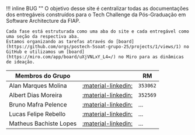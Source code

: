 !!! inline BUG ""
    O objetivo desse site é centralizar todas as documentações dos entregáveis construídos para o Tech Challenge da Pós-Graduação em Software Architecture da FIAP. 
    
    Cada fase está estruturada como uma aba do site e cada entregável como uma seção da respectiva aba.
    Estamos organizando as tarefas através do [board](https://github.com/orgs/postech-5soat-grupo-25/projects/1/views/1) no GitHub e utilizamos um [board](https://miro.com/app/board/uXjVNLxY_L4=/) no Miro para as dinâmicas de ideação.

| Membros do Grupo       |                                                                             | RM       |
| ---------------------- | --------------------------------------------------------------------------- | -------- |
| Alan Marques Molina    | [:material-linkedin:](https://www.linkedin.com/in/alanmmolina/)             | `353062` |
| Albert Dias Moreira    | [:material-linkedin:](https://www.linkedin.com/in/albert-moreira-62b9272b/) | `352569` |
| Bruno Mafra Pelence    | [:material-linkedin:](https://www.linkedin.com/in/bruno-mafra-pelence/)     | ...      |
| Lucas Felipe Rebello   | [:material-linkedin:](https://www.linkedin.com/in/lucas-rebello-b01849112/) | ...      |
| Matheus Bachiste Lopes | [:material-linkedin:](https://www.linkedin.com/in/matheus-bachiste-lopes/)  | ...      |


